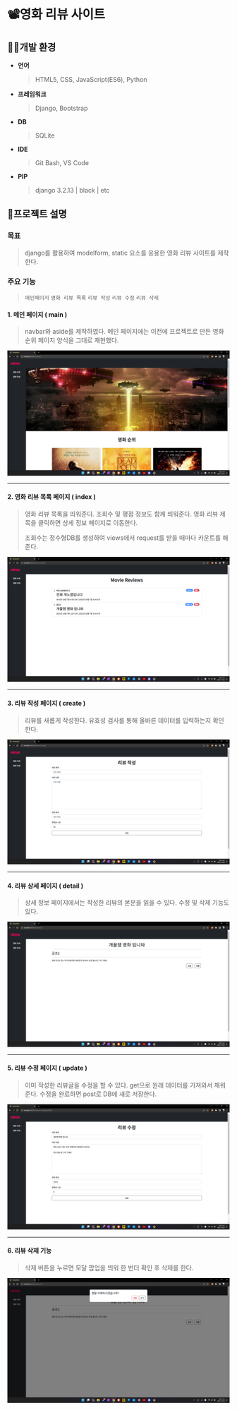 # 📽️영화 리뷰 사이트



## 🧑‍💻개발 환경

- **언어**

  > HTML5, CSS, JavaScript(ES6), Python

- **프레임워크**

  > Django, Bootstrap

- **DB**

  > SQLite

- **IDE**

  > Git Bash, VS Code

- **PIP**

  > django 3.2.13 | black | etc





## 🌈프로젝트 설명

### 목표

> django를 활용하여 modelform, static 요소를 응용한 영화 리뷰 사이트를 제작한다.

### 주요 기능

> `메인페이지` `영화 리뷰 목록` `리뷰 작성` `리뷰 수정` `리뷰 삭제`

#### 1. 메인 페이지 ( main )

> navbar와 aside를 제작하였다. 메인 페이지에는 이전에 프로젝트로 만든 영화 순위 페이지 양식을 그대로 재현했다.

![스크린샷(185)](README.assets/스크린샷(185).png)



---

#### 2. 영화 리뷰 목록 페이지 ( index )

> 영화 리뷰 목록을 띄워준다. 조회수 및 평점 정보도 함께 띄워준다. 영화 리뷰 제목을 클릭하면 상세 정보 페이지로 이동한다.
>
> 조회수는 정수형DB를 생성하여 views에서 request를 받을 때마다 카운트를 해준다.

![스크린샷(186)](README.assets/스크린샷(186).png)



---

#### 3. 리뷰 작성 페이지 ( create )

> 리뷰를 새롭게 작성한다. 유효성 검사를 통해 올바른 데이터를 입력하는지 확인한다.

![스크린샷(190)](README.assets/스크린샷(190).png)



---

#### 4. 리뷰 상세 페이지 ( detail )

> 상세 정보 페이지에서는 작성한 리뷰의 본문을 읽을 수 있다. 수정 및 삭제 기능도 있다.

![스크린샷(187)](README.assets/스크린샷(187).png)



---

#### 5. 리뷰 수정 페이지 ( update )

> 이미 작성한 리뷰글을 수정을 할 수 있다. get으로 원래 데이터를 가져와서 채워준다. 수정을 완료하면 post로 DB에 새로 저장한다.

![스크린샷(188)](README.assets/스크린샷(188).png)



---

#### 6. 리뷰 삭제 기능

> 삭제 버튼을 누르면 모달 팝업을 띄워 한 번더 확인 후 삭제를 한다. 

![스크린샷(189)](README.assets/스크린샷(189).png)



